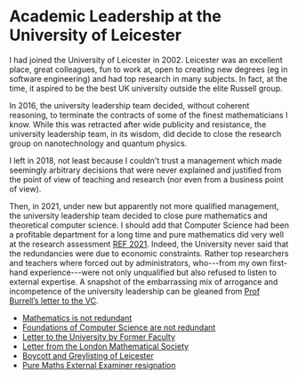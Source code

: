 
# Academic Leadership at the University of Leicester

I had joined the University of Leicester in 2002. Leicester was an excellent place, great colleagues, fun to work at, open to creating new degrees (eg in software engineering) and had top research in many subjects. In fact, at the time, it aspired to be the best UK university outside the elite Russell group.

In 2016, the university leadership team decided, without coherent reasoning, to terminate the contracts of some of the finest mathematicians I know. While this was retracted after wide publicity and resistance, the university leadership team, in its wisdom, did decide to close the research group on nanotechnology and quantum physics. 

I left in 2018, not least because I couldn't trust a management which made seemingly arbitrary decisions that were never explained and justified from the point of view of teaching and research (nor even from a business point of view). 

Then, in 2021, under new but apparently not more qualified management, the university leadership team decided to close pure mathematics and theoretical computer science. I should add that Computer Science had been a profitable department for a long time and pure mathematics did very well at the research assessment [REF 2021](https://www.ref.ac.uk/). Indeed, the University never said that the redundancies were due to economic constraints. Rather top researchers and teachers where forced out by administrators, who---from my own first-hand experience---were not only unqualified but also refused to listen to external expertise. A snapshot of the embarrassing mix of arrogance and incompetence of the university leadership can be gleaned from [Prof Burrell’s letter to the VC](http://ulsb16.com/wp-content/uploads/2022/07/17_2_Gibson-Burrell_Letter-to-the-VC_March-2021.pdf).

- [Mathematics is not redundant](https://www.ipetitions.com/petition/mathematics-is-not-redundant)
- [Foundations of Computer Science are not redundant](https://www.ipetitions.com/petition/foco-is-not-redundant)
- [Letter to the University by Former Faculty](https://emwww.github.io/home/slides/Supporting_FoCo.pdf)
- [Letter from the London Mathematical Society](https://www.lms.ac.uk/news-entry/09022021-1444/mathematics-university-leicester)
- [Boycott and Greylisting of Leicester](https://www.ucu.org.uk/article/11533/Global-boycott-of-University-of-Leicester-begins-today)
- [Pure Maths External Examiner resignation](https://web.uculeicester.org.uk/pure-maths-external-examiner-resignation/)

